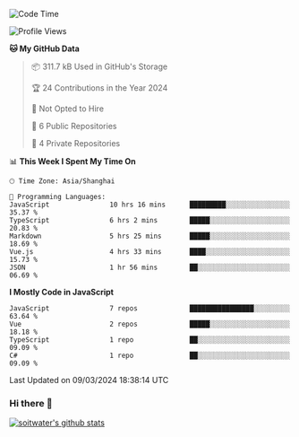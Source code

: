 <!--START_SECTION:waka-->
![Code Time](http://img.shields.io/badge/Code%20Time-3%2C213%20hrs%203%20mins-blue)

![Profile Views](http://img.shields.io/badge/Profile%20Views-0-blue)

**🐱 My GitHub Data** 

> 📦 311.7 kB Used in GitHub's Storage 
 > 
> 🏆 24 Contributions in the Year 2024
 > 
> 🚫 Not Opted to Hire
 > 
> 📜 6 Public Repositories 
 > 
> 🔑 4 Private Repositories 
 > 
📊 **This Week I Spent My Time On** 

```text
🕑︎ Time Zone: Asia/Shanghai

💬 Programming Languages: 
JavaScript               10 hrs 16 mins      █████████░░░░░░░░░░░░░░░░   35.37 % 
TypeScript               6 hrs 2 mins        █████░░░░░░░░░░░░░░░░░░░░   20.83 % 
Markdown                 5 hrs 25 mins       █████░░░░░░░░░░░░░░░░░░░░   18.69 % 
Vue.js                   4 hrs 33 mins       ████░░░░░░░░░░░░░░░░░░░░░   15.73 % 
JSON                     1 hr 56 mins        ██░░░░░░░░░░░░░░░░░░░░░░░   06.69 % 
```

**I Mostly Code in JavaScript** 

```text
JavaScript               7 repos             ████████████████░░░░░░░░░   63.64 % 
Vue                      2 repos             █████░░░░░░░░░░░░░░░░░░░░   18.18 % 
TypeScript               1 repo              ██░░░░░░░░░░░░░░░░░░░░░░░   09.09 % 
C#                       1 repo              ██░░░░░░░░░░░░░░░░░░░░░░░   09.09 % 
```




 Last Updated on 09/03/2024 18:38:14 UTC
<!--END_SECTION:waka-->

### Hi there 👋
[![soitwater's github stats](https://github-readme-stats.vercel.app/api?username=soitwater)](https://github.com/soitwater/github-readme-stats)
